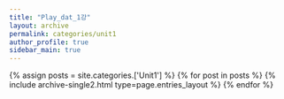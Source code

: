 ```yaml
---
title: "Play_dat_1강"
layout: archive
permalink: categories/unit1
author_profile: true
sidebar_main: true
---
```




{% assign posts = site.categories.['Unit1'] %}
{% for post in posts %} {% include archive-single2.html type=page.entries_layout %} {% endfor %}